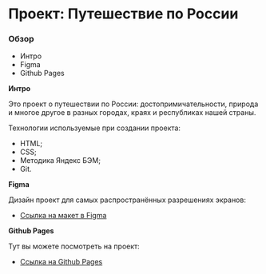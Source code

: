 # Проект: Путешествие по России

### Обзор
* Интро
* Figma
* Github Pages

**Интро**

Это проект о путешествии по России: достопримичательности, природа и многое другое в разных городах, краях и республиках нашей страны.

Технологии используемые при создании проекта:
* HTML; 
* CSS;
* Методика Яндекс БЭМ;
* Git.

**Figma**

Дизайн проект для самых распространённых разрешениях экранов:
* [Ссылка на макет в Figma](https://www.figma.com/file/5S2WSbEFL6awjVWJ0NWL8Q/Sprint-3_-Russia-_-desktop-mobile?node-id=28503%3A0)

**Github Pages**

Тут вы можете посмотреть на проект:
* [Ссылка на Github Pages](https://georgiy-komendantov.github.io/russian-travel/)